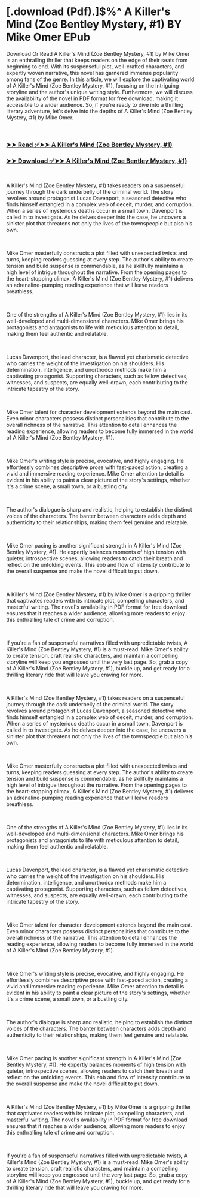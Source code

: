 # [.download (Pdf).]$%^ A Killer's Mind (Zoe Bentley Mystery, #1) BY Mike Omer EPub

<p>Download Or Read A Killer's Mind (Zoe Bentley Mystery, #1) by Mike Omer is an enthralling thriller that keeps readers on the edge of their seats from beginning to end. With its suspenseful plot, well-crafted characters, and expertly woven narrative, this novel has garnered immense popularity among fans of the genre. In this article, we will explore the captivating world of A Killer's Mind (Zoe Bentley Mystery, #1), focusing on the intriguing storyline and the author's unique writing style. Furthermore, we will discuss the availability of the novel in PDF format for free download, making it accessible to a wider audience. So, if you're ready to dive into a thrilling literary adventure, let's delve into the depths of A Killer's Mind (Zoe Bentley Mystery, #1) by Mike Omer.</p>
<p>&nbsp;</p>

### [➤➤ Read ✅➤➤ A Killer's Mind (Zoe Bentley Mystery, #1)](https://thehelpfulbooks.blogspot.com/id/38198021)

### [➤➤ Download ✅➤➤ A Killer's Mind (Zoe Bentley Mystery, #1)](https://thehelpfulbooks.blogspot.com/id/38198021)

<p>&nbsp;</p>
<p>A Killer's Mind (Zoe Bentley Mystery, #1) takes readers on a suspenseful journey through the dark underbelly of the criminal world. The story revolves around protagonist Lucas Davenport, a seasoned detective who finds himself entangled in a complex web of deceit, murder, and corruption. When a series of mysterious deaths occur in a small town, Davenport is called in to investigate. As he delves deeper into the case, he uncovers a sinister plot that threatens not only the lives of the townspeople but also his own.</p>
<p>&nbsp;</p>
<p>Mike Omer masterfully constructs a plot filled with unexpected twists and turns, keeping readers guessing at every step. The author's ability to create tension and build suspense is commendable, as he skillfully maintains a high level of intrigue throughout the narrative. From the opening pages to the heart-stopping climax, A Killer's Mind (Zoe Bentley Mystery, #1) delivers an adrenaline-pumping reading experience that will leave readers breathless.</p>
<p>&nbsp;</p>
<p>One of the strengths of A Killer's Mind (Zoe Bentley Mystery, #1) lies in its well-developed and multi-dimensional characters. Mike Omer brings his protagonists and antagonists to life with meticulous attention to detail, making them feel authentic and relatable.</p>
<p>&nbsp;</p>
<p>Lucas Davenport, the lead character, is a flawed yet charismatic detective who carries the weight of the investigation on his shoulders. His determination, intelligence, and unorthodox methods make him a captivating protagonist. Supporting characters, such as fellow detectives, witnesses, and suspects, are equally well-drawn, each contributing to the intricate tapestry of the story.</p>
<p>&nbsp;</p>
<p>Mike Omer talent for character development extends beyond the main cast. Even minor characters possess distinct personalities that contribute to the overall richness of the narrative. This attention to detail enhances the reading experience, allowing readers to become fully immersed in the world of A Killer's Mind (Zoe Bentley Mystery, #1).</p>
<p>&nbsp;</p>
<p>Mike Omer's writing style is precise, evocative, and highly engaging. He effortlessly combines descriptive prose with fast-paced action, creating a vivid and immersive reading experience. Mike Omer attention to detail is evident in his ability to paint a clear picture of the story's settings, whether it's a crime scene, a small town, or a bustling city.</p>
<p>&nbsp;</p>
<p>The author's dialogue is sharp and realistic, helping to establish the distinct voices of the characters. The banter between characters adds depth and authenticity to their relationships, making them feel genuine and relatable.</p>
<p>&nbsp;</p>
<p>Mike Omer pacing is another significant strength in A Killer's Mind (Zoe Bentley Mystery, #1). He expertly balances moments of high tension with quieter, introspective scenes, allowing readers to catch their breath and reflect on the unfolding events. This ebb and flow of intensity contribute to the overall suspense and make the novel difficult to put down.</p>
<p>&nbsp;</p>
<p>A Killer's Mind (Zoe Bentley Mystery, #1) by Mike Omer is a gripping thriller that captivates readers with its intricate plot, compelling characters, and masterful writing. The novel's availability in PDF format for free download ensures that it reaches a wider audience, allowing more readers to enjoy this enthralling tale of crime and corruption.</p>
<p>&nbsp;</p>
<p>If you're a fan of suspenseful narratives filled with unpredictable twists, A Killer's Mind (Zoe Bentley Mystery, #1) is a must-read. Mike Omer's ability to create tension, craft realistic characters, and maintain a compelling storyline will keep you engrossed until the very last page. So, grab a copy of A Killer's Mind (Zoe Bentley Mystery, #1), buckle up, and get ready for a thrilling literary ride that will leave you craving for more.</p>
<p>&nbsp;</p>
<p>A Killer's Mind (Zoe Bentley Mystery, #1) takes readers on a suspenseful journey through the dark underbelly of the criminal world. The story revolves around protagonist Lucas Davenport, a seasoned detective who finds himself entangled in a complex web of deceit, murder, and corruption. When a series of mysterious deaths occur in a small town, Davenport is called in to investigate. As he delves deeper into the case, he uncovers a sinister plot that threatens not only the lives of the townspeople but also his own.</p>
<p>&nbsp;</p>
<p>Mike Omer masterfully constructs a plot filled with unexpected twists and turns, keeping readers guessing at every step. The author's ability to create tension and build suspense is commendable, as he skillfully maintains a high level of intrigue throughout the narrative. From the opening pages to the heart-stopping climax, A Killer's Mind (Zoe Bentley Mystery, #1) delivers an adrenaline-pumping reading experience that will leave readers breathless.</p>
<p>&nbsp;</p>
<p>One of the strengths of A Killer's Mind (Zoe Bentley Mystery, #1) lies in its well-developed and multi-dimensional characters. Mike Omer brings his protagonists and antagonists to life with meticulous attention to detail, making them feel authentic and relatable.</p>
<p>&nbsp;</p>
<p>Lucas Davenport, the lead character, is a flawed yet charismatic detective who carries the weight of the investigation on his shoulders. His determination, intelligence, and unorthodox methods make him a captivating protagonist. Supporting characters, such as fellow detectives, witnesses, and suspects, are equally well-drawn, each contributing to the intricate tapestry of the story.</p>
<p>&nbsp;</p>
<p>Mike Omer talent for character development extends beyond the main cast. Even minor characters possess distinct personalities that contribute to the overall richness of the narrative. This attention to detail enhances the reading experience, allowing readers to become fully immersed in the world of A Killer's Mind (Zoe Bentley Mystery, #1).</p>
<p>&nbsp;</p>
<p>Mike Omer's writing style is precise, evocative, and highly engaging. He effortlessly combines descriptive prose with fast-paced action, creating a vivid and immersive reading experience. Mike Omer attention to detail is evident in his ability to paint a clear picture of the story's settings, whether it's a crime scene, a small town, or a bustling city.</p>
<p>&nbsp;</p>
<p>The author's dialogue is sharp and realistic, helping to establish the distinct voices of the characters. The banter between characters adds depth and authenticity to their relationships, making them feel genuine and relatable.</p>
<p>&nbsp;</p>
<p>Mike Omer pacing is another significant strength in A Killer's Mind (Zoe Bentley Mystery, #1). He expertly balances moments of high tension with quieter, introspective scenes, allowing readers to catch their breath and reflect on the unfolding events. This ebb and flow of intensity contribute to the overall suspense and make the novel difficult to put down.</p>
<p>&nbsp;</p>
<p>A Killer's Mind (Zoe Bentley Mystery, #1) by Mike Omer is a gripping thriller that captivates readers with its intricate plot, compelling characters, and masterful writing. The novel's availability in PDF format for free download ensures that it reaches a wider audience, allowing more readers to enjoy this enthralling tale of crime and corruption.</p>
<p>&nbsp;</p>
<p>If you're a fan of suspenseful narratives filled with unpredictable twists, A Killer's Mind (Zoe Bentley Mystery, #1) is a must-read. Mike Omer's ability to create tension, craft realistic characters, and maintain a compelling storyline will keep you engrossed until the very last page. So, grab a copy of A Killer's Mind (Zoe Bentley Mystery, #1), buckle up, and get ready for a thrilling literary ride that will leave you craving for more.</p>
<p>&nbsp;</p>
